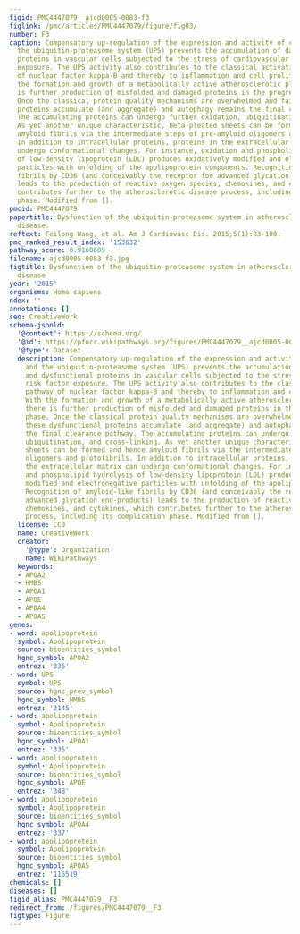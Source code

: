 ```yaml
---
figid: PMC4447079__ajcd0005-0083-f3
figlink: /pmc/articles/PMC4447079/figure/fig03/
number: F3
caption: Compensatory up-regulation of the expression and activity of chaperones and
  the ubiquitin-proteasome system (UPS) prevents the accumulation of damaged and dysfunctional
  proteins in vascular cells subjected to the stress of cardiovascular risk factor
  exposure. The UPS activity also contributes to the classical activation pathway
  of nuclear factor kappa-B and thereby to inflammation and cell proliferation. With
  the formation and growth of a metabolically active atherosclerotic plaque, there
  is further production of misfolded and damaged proteins in the progression phase.
  Once the classical protein quality mechanisms are overwhelmed and fail, these dysfunctional
  proteins accumulate (and aggregate) and autophagy remains the final clearance pathway.
  The accumulating proteins can undergo further oxidation, ubiquitination, and cross-linking.
  As yet another unique characteristic, beta-pleated sheets can be formed and hence
  amyloid fibrils via the intermediate steps of pre-amyloid oligomers and protofibrils.
  In addition to intracellular proteins, proteins in the extracellular matrix can
  undergo conformational changes. For instance, oxidation and phospholipid hydrolysis
  of low-density lipoprotein (LDL) produces oxidatively modified and electronegative
  particles with unfolding of the apolipoprotein components. Recognition of amyloid-like
  fibrils by CD36 (and conceivably the receptor for advanced glycation end-products)
  leads to the production of reactive oxygen species, chemokines, and cytokines, which
  contributes further to the atherosclerotic disease process, including its complication
  phase. Modified from [].
pmcid: PMC4447079
papertitle: Dysfunction of the ubiquitin-proteasome system in atherosclerotic cardiovascular
  disease.
reftext: Feilong Wang, et al. Am J Cardiovasc Dis. 2015;5(1):83-100.
pmc_ranked_result_index: '153632'
pathway_score: 0.9160689
filename: ajcd0005-0083-f3.jpg
figtitle: Dysfunction of the ubiquitin-proteasome system in atherosclerotic cardiovascular
  disease
year: '2015'
organisms: Homo sapiens
ndex: ''
annotations: []
seo: CreativeWork
schema-jsonld:
  '@context': https://schema.org/
  '@id': https://pfocr.wikipathways.org/figures/PMC4447079__ajcd0005-0083-f3.html
  '@type': Dataset
  description: Compensatory up-regulation of the expression and activity of chaperones
    and the ubiquitin-proteasome system (UPS) prevents the accumulation of damaged
    and dysfunctional proteins in vascular cells subjected to the stress of cardiovascular
    risk factor exposure. The UPS activity also contributes to the classical activation
    pathway of nuclear factor kappa-B and thereby to inflammation and cell proliferation.
    With the formation and growth of a metabolically active atherosclerotic plaque,
    there is further production of misfolded and damaged proteins in the progression
    phase. Once the classical protein quality mechanisms are overwhelmed and fail,
    these dysfunctional proteins accumulate (and aggregate) and autophagy remains
    the final clearance pathway. The accumulating proteins can undergo further oxidation,
    ubiquitination, and cross-linking. As yet another unique characteristic, beta-pleated
    sheets can be formed and hence amyloid fibrils via the intermediate steps of pre-amyloid
    oligomers and protofibrils. In addition to intracellular proteins, proteins in
    the extracellular matrix can undergo conformational changes. For instance, oxidation
    and phospholipid hydrolysis of low-density lipoprotein (LDL) produces oxidatively
    modified and electronegative particles with unfolding of the apolipoprotein components.
    Recognition of amyloid-like fibrils by CD36 (and conceivably the receptor for
    advanced glycation end-products) leads to the production of reactive oxygen species,
    chemokines, and cytokines, which contributes further to the atherosclerotic disease
    process, including its complication phase. Modified from [].
  license: CC0
  name: CreativeWork
  creator:
    '@type': Organization
    name: WikiPathways
  keywords:
  - APOA2
  - HMBS
  - APOA1
  - APOE
  - APOA4
  - APOA5
genes:
- word: apolipoprotein
  symbol: Apolipoprotein
  source: bioentities_symbol
  hgnc_symbol: APOA2
  entrez: '336'
- word: UPS
  symbol: UPS
  source: hgnc_prev_symbol
  hgnc_symbol: HMBS
  entrez: '3145'
- word: apolipoprotein
  symbol: Apolipoprotein
  source: bioentities_symbol
  hgnc_symbol: APOA1
  entrez: '335'
- word: apolipoprotein
  symbol: Apolipoprotein
  source: bioentities_symbol
  hgnc_symbol: APOE
  entrez: '348'
- word: apolipoprotein
  symbol: Apolipoprotein
  source: bioentities_symbol
  hgnc_symbol: APOA4
  entrez: '337'
- word: apolipoprotein
  symbol: Apolipoprotein
  source: bioentities_symbol
  hgnc_symbol: APOA5
  entrez: '116519'
chemicals: []
diseases: []
figid_alias: PMC4447079__F3
redirect_from: /figures/PMC4447079__F3
figtype: Figure
---
```

